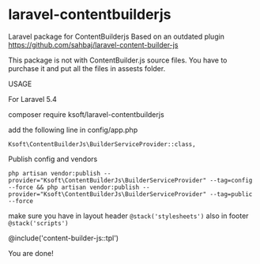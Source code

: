 # laravel-contentbuilderjs
Laravel package for ContentBuilderjs
Based on an outdated plugin https://github.com/sahbaj/laravel-content-builder-js


This package is not with ContentBuilder.js source files. You have to purchase it and put all the files in assests folder.

USAGE

For Laravel 5.4

composer require ksoft/laravel-contentbuilderjs

add the following line in config/app.php
```
Ksoft\ContentBuilderJs\BuilderServiceProvider::class,
```

Publish config and vendors

```
php artisan vendor:publish --provider="Ksoft\ContentBuilderJs\BuilderServiceProvider" --tag=config --force && php artisan vendor:publish --provider="Ksoft\ContentBuilderJs\BuilderServiceProvider" --tag=public --force
```

make sure you have in layout header ```@stack('stylesheets')``` also in footer ```@stack('scripts')```

@include('content-builder-js::tpl')

You are done!
